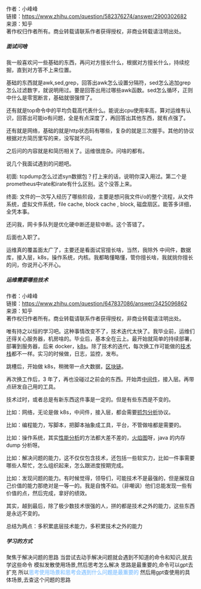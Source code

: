 作者：小峰峰  
链接：https://www.zhihu.com/question/582376274/answer/2900302682  
来源：知乎  
著作权归作者所有。商业转载请联系作者获得授权，非商业转载请注明出处。  
  
##### 面试问啥
我一般喜欢问一些基础的东西，再问对方擅长什么，根据对方擅长什么，持续挖掘，直到对方答不上来位置。

基础的东西就是awk,sed,grep，回答出awk怎么设置分隔符，sed怎么追加grep怎么过滤数字，就说明用过。要是回答出用过哪些awk函数。sed怎么循环，正则中什么是零宽断言，基础就很强悍了。

还有就是top命令中的平均负载高代表什么。能说出cpu使用率高，算对运维有认识，回答出可能io有问题，全是有点深度了，再回答出其他东西，就有点强了。

还有就是网络，基础的就是http状态码有哪些，复杂的就是三次握手。其他的协议根据对方简历里写的来，没写就不问。

之后问的内容就是和简历相关了。运维很庞杂。问啥的都有。

说几个我面试遇到的问题吧。

初面: tcpdump怎么过滤syn数据包？打上来的话，说明你深入用过。第二个是prometheus中rate和irate有什么区别。这个没答上来。

终面: 文件的一次写入经历了哪些阶段，主要是想问我文件i/o的整个流程，从文件系统，虚拟文件系统，file cache, block cache , block, 磁盘扇区。能答多详细，全凭本事。

还问我，网卡多队列是优化硬中断还是软中断。这个答错了。

后面也入职了。

运维真的覆盖面太广了，主要还是看面试官擅长啥，当然，我除外 中间件，数据库，接入层，k8s，操作系统，内核。我都略懂略懂，管你擅长啥，我就挑你擅长的问，你说开心不开心。


##### 运维需要哪些技术
作者：小峰峰  
链接：https://www.zhihu.com/question/647837086/answer/3425096862  
来源：知乎  
著作权归作者所有。商业转载请联系作者获得授权，非商业转载请注明出处。  
  

唯有持之以恒的学习吧。这种事情改变不了，技术迭代太快了。我毕业前，运维们还得关心服务器，机房啥的。毕业后，基本全在云上。最开始就简单的持续部署，部署到服务器，后来 docker，[k8s](https://www.zhihu.com/search?q=k8s&search_source=Entity&hybrid_search_source=Entity&hybrid_search_extra=%7B%22sourceType%22%3A%22answer%22%2C%22sourceId%22%3A3425096862%7D)。除了技术的迭代，每次换工作可能做的[技术栈](https://www.zhihu.com/search?q=%E6%8A%80%E6%9C%AF%E6%A0%88&search_source=Entity&hybrid_search_source=Entity&hybrid_search_extra=%7B%22sourceType%22%3A%22answer%22%2C%22sourceId%22%3A3425096862%7D)都不一样。实习的时候做，日志，监控，发布。

跳槽后，开始做 k8s，稍微带一点大数据，[区块链](https://www.zhihu.com/search?q=%E5%8C%BA%E5%9D%97%E9%93%BE&search_source=Entity&hybrid_search_source=Entity&hybrid_search_extra=%7B%22sourceType%22%3A%22answer%22%2C%22sourceId%22%3A3425096862%7D)。

再次换工作后，3 年了，再也没碰过之前会的东西。开始弄[中间件](https://www.zhihu.com/search?q=%E4%B8%AD%E9%97%B4%E4%BB%B6&search_source=Entity&hybrid_search_source=Entity&hybrid_search_extra=%7B%22sourceType%22%3A%22answer%22%2C%22sourceId%22%3A3425096862%7D)，接入层。再带点研发自己用的工具。

技术过时，或者总是有新东西这件事是一定的。但是有些东西是不变的。

比如：网络，无论是做 k8s，中间件，接入层，都会需要[抓包分析](https://www.zhihu.com/search?q=%E6%8A%93%E5%8C%85%E5%88%86%E6%9E%90&search_source=Entity&hybrid_search_source=Entity&hybrid_search_extra=%7B%22sourceType%22%3A%22answer%22%2C%22sourceId%22%3A3425096862%7D)协议。

比如：编程能力，写脚本，把脚本抽象成工具，平台，不管做啥都是需要的。

比如：操作系统，其实[性能分析](https://www.zhihu.com/search?q=%E6%80%A7%E8%83%BD%E5%88%86%E6%9E%90&search_source=Entity&hybrid_search_source=Entity&hybrid_search_extra=%7B%22sourceType%22%3A%22answer%22%2C%22sourceId%22%3A3425096862%7D)的方法都大差不差的，[火焰图](https://www.zhihu.com/search?q=%E7%81%AB%E7%84%B0%E5%9B%BE&search_source=Entity&hybrid_search_source=Entity&hybrid_search_extra=%7B%22sourceType%22%3A%22answer%22%2C%22sourceId%22%3A3425096862%7D)呀，java 的内存 dump 分析呀。

比如：解决问题的能力，这不仅仅包含技术，还包括一些软实力，比如一件事需要哪些人帮忙，怎么组织起来，怎么跟进度按期完成。

比如：发现问题的能力。有时候觉得，领导们，可能技术不是最强的，但是展现自己价值的能力那绝对是一等一的。我是自愧不如。（非嘲讽）他们总能发现一些有价值的点，然后完成，拿好的绩效。

其实，越到最后，除了极少数技术很强的人，拼的都是技术之外的能力，这些东西是永远不变的。

总结为两点：多积累底层技术能力，多积累技术之外的能力


##### 学习的方式
聚焦于解决问题的思路
当尝试去动手解决问题就会遇到不知道的命令和知识,就去学这些命令
模拟发散使用场景,然后思考怎么解决
思路是最重要的,命令可以gpt去扩充
所以<font color=#99CCFF style=" font-weight:bold;">思考使用场景和思考会遇到什么问题是最重要的</font>
然后用gpt查使用的具体场景,去查这个问题的思路